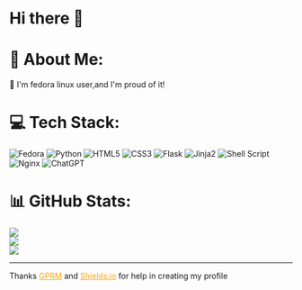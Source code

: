 # Hi there 👊

# 💫 About Me:
🦾 I'm fedora linux user,and I'm proud of it!

# 💻 Tech Stack:
![Fedora](https://img.shields.io/badge/Fedora-294172?style=for-the-badge&logo=fedora&logoColor=white) ![Python](https://img.shields.io/badge/python-3670A0?style=for-the-badge&logo=python&logoColor=ffdd54) ![HTML5](https://img.shields.io/badge/html5-%23E34F26.svg?style=for-the-badge&logo=html5&logoColor=white) ![CSS3](https://img.shields.io/badge/css3-%231572B6.svg?style=for-the-badge&logo=css3&logoColor=white) ![Flask](https://img.shields.io/badge/flask-%23000.svg?style=for-the-badge&logo=flask&logoColor=white) ![Jinja2](https://img.shields.io/badge/jinja-white.svg?style=for-the-badge&logo=jinja&logoColor=black) ![Shell Script](https://img.shields.io/badge/shell_script-%23121011.svg?style=for-the-badge&logo=gnu-bash&logoColor=white) ![Nginx](https://img.shields.io/badge/nginx-%23009639.svg?style=for-the-badge&logo=nginx&logoColor=white) ![ChatGPT](https://img.shields.io/badge/chatGPT-74aa9c?style=for-the-badge&logo=openai&logoColor=white)
# 📊 GitHub Stats:
![](https://github-readme-stats.vercel.app/api?username=Xod-io&theme=slateorange&hide_border=false&include_all_commits=false&count_private=false)<br/>
![](https://github-readme-streak-stats.herokuapp.com/?user=Xod-io&theme=slateorange&hide_border=false)<br/>
![](https://github-readme-stats.vercel.app/api/top-langs/?username=Xod-io&theme=slateorange&hide_border=false&include_all_commits=false&count_private=false&layout=compact)

<!-- <### ✍️ Random Dev Quote
![](https://quotes-github-readme.vercel.app/api?type=horizontal&theme=dark)> -->

<!-- ![](https://visitcount.itsvg.in/api?id=jyjhhghth tht h&icon=0&color=2) -->
---
Thanks <a style="color:orange" href = 'https://gprm.itsvg.in'>GPRM</a> and <a style="color:orange" href = 'https://shields.io/badges'>Shields.io</a> for help in creating my profile
<!-- Proudly created with GPRM ( https://gprm.itsvg.in ) -->
